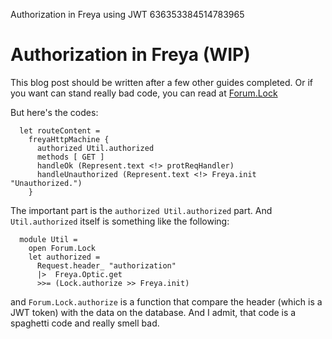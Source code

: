 Authorization in Freya using JWT
636353384514783965

Authorization in Freya (WIP)
============================

This blog post should be written after a few other guides completed. Or if you want can stand really bad code, you can read at [Forum.Lock](https://gitlab.com/ibnuda/Forum/blob/master/src/Serv/Api.fs)

But here's the codes:

```
  let routeContent =
    freyaHttpMachine {
      authorized Util.authorized
      methods [ GET ]
      handleOk (Represent.text <!> protReqHandler)
      handleUnauthorized (Represent.text <!> Freya.init "Unauthorized.")
    }
```
The important part is the `authorized Util.authorized` part. And `Util.authorized` itself is something like the following:
```
  module Util =
    open Forum.Lock
    let authorized =
      Request.header_ "authorization"
      |>  Freya.Optic.get
      >>= (Lock.authorize >> Freya.init)

```
and `Forum.Lock.authorize` is a function that compare the header (which is a JWT token) with the data on the database.
And I admit, that code is a spaghetti code and really smell bad.
